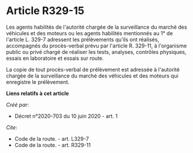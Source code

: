 # Article R329-15

Les agents habilités de l'autorité chargée de la surveillance du marché des véhicules et des moteurs ou les agents habilités
mentionnés au 1° de l'article L. 329-7 adressent les prélèvements qu'ils ont réalisés, accompagnés du procès-verbal prévu par
l'article R. 329-11, à l'organisme public ou privé chargé de réaliser les tests, analyses, contrôles physiques, essais en
laboratoire et essais sur route. 

La copie de tout procès-verbal de prélèvement est adressée à l'autorité chargée de la surveillance du marché des véhicules et
des moteurs qui enregistre le prélèvement.

**Liens relatifs à cet article**

_Créé par_:

  - Décret n°2020-703 du 10 juin 2020 - art. 1

_Cite_:

  - Code de la route. - art. L329-7
  - Code de la route. - art. R329-11
